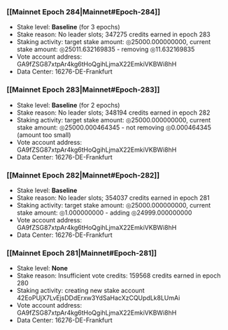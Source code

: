 ### [[Mainnet Epoch 284|Mainnet#Epoch-284]]
* Stake level: **Baseline** (for 3 epochs)
* Stake reason: No leader slots; 347275 credits earned in epoch 283
* Staking activity: target stake amount: ◎25000.000000000, current stake amount: ◎25011.632169835 - removing ◎11.632169835
* Vote account address: GA9fZSG87xtpAr4kg6tHoQgihLjmaX22EmkiVKBWi8hH
* Data Center: 16276-DE-Frankfurt
### [[Mainnet Epoch 283|Mainnet#Epoch-283]]
* Stake level: **Baseline** (for 2 epochs)
* Stake reason: No leader slots; 348194 credits earned in epoch 282
* Staking activity: target stake amount: ◎25000.000000000, current stake amount: ◎25000.000464345 - not removing ◎0.000464345 (amount too small)
* Vote account address: GA9fZSG87xtpAr4kg6tHoQgihLjmaX22EmkiVKBWi8hH
* Data Center: 16276-DE-Frankfurt
### [[Mainnet Epoch 282|Mainnet#Epoch-282]]
* Stake level: **Baseline**
* Stake reason: No leader slots; 354037 credits earned in epoch 281
* Staking activity: target stake amount: ◎25000.000000000, current stake amount: ◎1.000000000 - adding ◎24999.000000000
* Vote account address: GA9fZSG87xtpAr4kg6tHoQgihLjmaX22EmkiVKBWi8hH
* Data Center: 16276-DE-Frankfurt
### [[Mainnet Epoch 281|Mainnet#Epoch-281]]
* Stake level: **None**
* Stake reason: Insufficient vote credits: 159568 credits earned in epoch 280
* Staking activity: creating new stake account 42EoPUjX7LvEjsDDdErxw3YdSaHacXzCQUpdLk8LUmAi
* Vote account address: GA9fZSG87xtpAr4kg6tHoQgihLjmaX22EmkiVKBWi8hH
* Data Center: 16276-DE-Frankfurt
